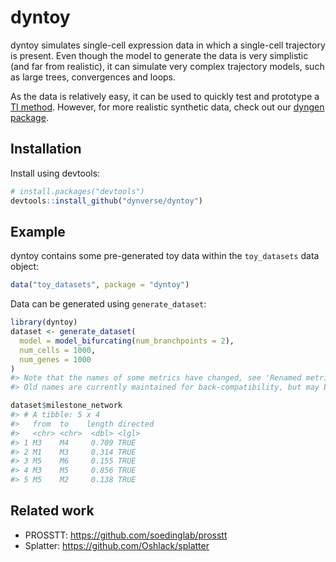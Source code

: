 
<!-- README.md is generated from README.Rmd. Please edit that file -->
dyntoy
======

dyntoy simulates single-cell expression data in which a single-cell trajectory is present. Even though the model to generate the data is very simplistic (and far from realistic), it can simulate very complex trajectory models, such as large trees, convergences and loops.

As the data is relatively easy, it can be used to quickly test and prototype a [TI method](https://github.com/dynverse/dynmethods). However, for more realistic synthetic data, check out our [dyngen package](https://github.com/dynverse/dyngen).

Installation
------------

Install using devtools:

``` r
# install.packages("devtools")
devtools::install_github("dynverse/dyntoy")
```

Example
-------

dyntoy contains some pre-generated toy data within the `toy_datasets` data object:

``` r
data("toy_datasets", package = "dyntoy")
```

Data can be generated using `generate_dataset`:

``` r
library(dyntoy)
dataset <- generate_dataset(
  model = model_bifurcating(num_branchpoints = 2),
  num_cells = 1000,
  num_genes = 1000
)
#> Note that the names of some metrics have changed, see 'Renamed metrics' in ?calculateQCMetrics.
#> Old names are currently maintained for back-compatibility, but may be removed in future releases.

dataset$milestone_network
#> # A tibble: 5 x 4
#>   from  to    length directed
#>   <chr> <chr>  <dbl> <lgl>   
#> 1 M3    M4     0.709 TRUE    
#> 2 M1    M3     0.314 TRUE    
#> 3 M5    M6     0.155 TRUE    
#> 4 M3    M5     0.856 TRUE    
#> 5 M5    M2     0.138 TRUE
```

Related work
------------

-   PROSSTT: <https://github.com/soedinglab/prosstt>
-   Splatter: <https://github.com/Oshlack/splatter>
